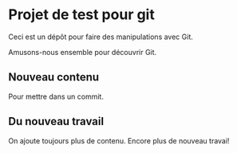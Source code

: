 # Projet de test pour git

Ceci est un dépôt pour faire des manipulations avec Git.

Amusons-nous ensemble pour découvrir Git.

## Nouveau contenu

Pour mettre dans un commit.

## Du nouveau travail
On ajoute toujours plus de contenu.
Encore plus de nouveau travai!
